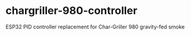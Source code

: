 # chargriller-980-controller
ESP32 PID controller replacement for Char-Griller 980 gravity-fed smoke
